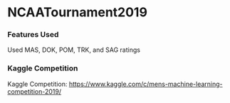 # NCAATournament2019

### Features Used
Used MAS, DOK, POM, TRK, and SAG ratings

### Kaggle Competition
Kaggle Competition: https://www.kaggle.com/c/mens-machine-learning-competition-2019/
